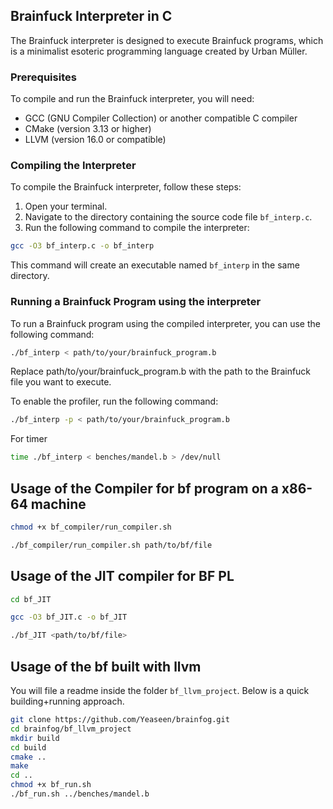 ## Brainfuck Interpreter in C

The Brainfuck interpreter is designed to execute Brainfuck programs, which is a minimalist esoteric programming language created by Urban Müller.

### Prerequisites

To compile and run the Brainfuck interpreter, you will need:

- GCC (GNU Compiler Collection) or another compatible C compiler
- CMake (version 3.13 or higher)
- LLVM (version 16.0 or compatible)

### Compiling the Interpreter

To compile the Brainfuck interpreter, follow these steps:

1. Open your terminal.
2. Navigate to the directory containing the source code file `bf_interp.c`.
3. Run the following command to compile the interpreter:

```bash
gcc -O3 bf_interp.c -o bf_interp
```

This command will create an executable named `bf_interp` in the same directory.

### Running a Brainfuck Program using the interpreter

To run a Brainfuck program using the compiled interpreter, you can use the following command:

```bash
./bf_interp < path/to/your/brainfuck_program.b
```

Replace path/to/your/brainfuck_program.b with the path to the Brainfuck file you want to execute.

To enable the profiler, run the following command:

```bash
./bf_interp -p < path/to/your/brainfuck_program.b
```

For timer

```bash
time ./bf_interp < benches/mandel.b > /dev/null
```

## Usage of the Compiler for bf program on a x86-64 machine

```bash
chmod +x bf_compiler/run_compiler.sh

./bf_compiler/run_compiler.sh path/to/bf/file
```

## Usage of the JIT compiler for BF PL

```bash
cd bf_JIT

gcc -O3 bf_JIT.c -o bf_JIT

./bf_JIT <path/to/bf/file>

```

## Usage of the bf built with llvm

You will file a readme inside the folder `bf_llvm_project`.
Below is a quick building+running approach.

```bash
git clone https://github.com/Yeaseen/brainfog.git
cd brainfog/bf_llvm_project
mkdir build
cd build
cmake ..
make
cd ..
chmod +x bf_run.sh
./bf_run.sh ../benches/mandel.b
```
